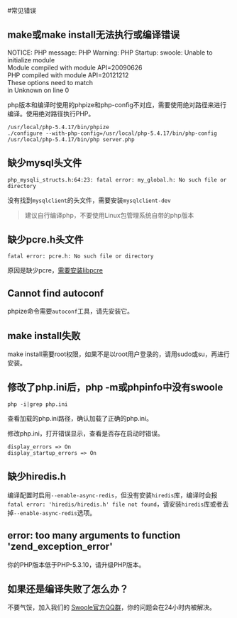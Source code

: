 #常见错误

make或make install无法执行或编译错误
----

NOTICE: PHP message: PHP Warning:  PHP Startup: swoole: Unable to initialize module  
Module compiled with module API=20090626  
PHP    compiled with module API=20121212  
These options need to match  
 in Unknown on line 0  

php版本和编译时使用的phpize和php-config不对应，需要使用绝对路径来进行编译。使用绝对路径执行PHP。
```shell
/usr/local/php-5.4.17/bin/phpize
./configure --with-php-config=/usr/local/php-5.4.17/bin/php-config
/usr/local/php-5.4.17/bin/php server.php
```

缺少mysql头文件
----
```shell
php_mysqli_structs.h:64:23: fatal error: my_global.h: No such file or directory
```
没有找到`mysqlclient`的头文件，需要安装`mysqlclient-dev`

> 建议自行编译php，不要使用Linux包管理系统自带的php版本  

缺少pcre.h头文件
----
```shell
fatal error: pcre.h: No such file or directory
```
原因是缺少pcre，[需要安装libpcre](/wiki/page/312.html)

Cannot find autoconf
----
phpize命令需要`autoconf`工具，请先安装它。

make install失败
----
make install需要root权限，如果不是以root用户登录的，请用sudo或su，再进行安装。

修改了php.ini后，php -m或phpinfo中没有swoole
----
```shell
php -i|grep php.ini
```
查看加载的php.ini路径，确认加载了正确的php.ini。

修改php.ini，打开错误显示，查看是否存在启动时错误。
```
display_errors => On  
display_startup_errors => On
```
缺少hiredis.h
----
编译配置时启用`--enable-async-redis`，但没有安装`hiredis`库，编译时会报`fatal error: 'hiredis/hiredis.h' file not found`，请安装`hiredis`库或者去掉`--enable-async-redis`选项。

error: too many arguments to function 'zend_exception_error'
----
你的PHP版本低于PHP-5.3.10，请升级PHP版本。

如果还是编译失败了怎么办？
----
不要气馁，加入我们的 [Swoole官方QQ群](/wiki/page/69.html#entry_h2_1)，你的问题会在24小时内被解决。